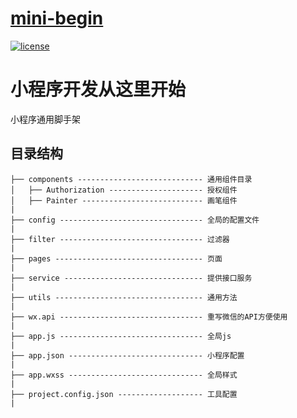 # [mini-begin](https://github.com/one-programmer/mini-begin)
[![license](https://img.shields.io/badge/license-MIT-blue.svg)]()


# 小程序开发从这里开始
小程序通用脚手架


## 目录结构

```
├── components ---------------------------- 通用组件目录
│   ├── Authorization --------------------- 授权组件
│   ├── Painter --------------------------- 画笔组件
|
├── config -------------------------------- 全局的配置文件
|
├── filter -------------------------------- 过滤器
|
├── pages --------------------------------- 页面
|
├── service ------------------------------- 提供接口服务
|
├── utils --------------------------------- 通用方法
|
├── wx.api -------------------------------- 重写微信的API方便使用
|
├── app.js -------------------------------- 全局js
|
├── app.json ------------------------------ 小程序配置
|
├── app.wxss ------------------------------ 全局样式
|
├── project.config.json ------------------- 工具配置
|

```
